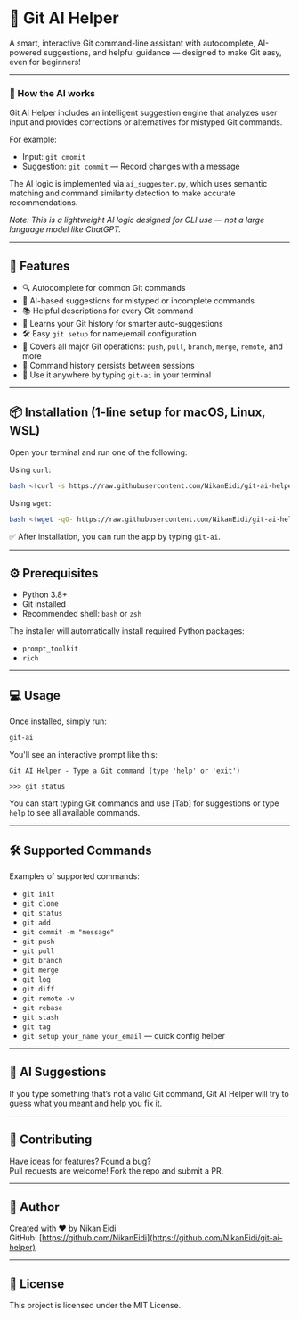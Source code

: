 # 🤖 Git AI Helper

A smart, interactive Git command-line assistant with autocomplete, AI-powered suggestions, and helpful guidance — designed to make Git easy, even for beginners!

---

### 🧠 How the AI works

Git AI Helper includes an intelligent suggestion engine that analyzes user input and provides corrections or alternatives for mistyped Git commands.

For example:
- Input: `git cmomit`
- Suggestion: `git commit` — Record changes with a message

The AI logic is implemented via `ai_suggester.py`, which uses semantic matching and command similarity detection to make accurate recommendations.

*Note: This is a lightweight AI logic designed for CLI use — not a large language model like ChatGPT.*

---

## 🚀 Features

- 🔍 Autocomplete for common Git commands  
- 🤖 AI-based suggestions for mistyped or incomplete commands  
- 📚 Helpful descriptions for every Git command  
- 🧠 Learns your Git history for smarter auto-suggestions  
- 🛠️ Easy `git setup` for name/email configuration  
- 📂 Covers all major Git operations: `push`, `pull`, `branch`, `merge`, `remote`, and more  
- 🧵 Command history persists between sessions  
- 🎯 Use it anywhere by typing `git-ai` in your terminal  

---

## 📦 Installation (1-line setup for macOS, Linux, WSL)

Open your terminal and run one of the following:

Using `curl`:

```bash
bash <(curl -s https://raw.githubusercontent.com/NikanEidi/git-ai-helper/main/install.sh)
```

Using `wget`:

```bash
bash <(wget -qO- https://raw.githubusercontent.com/NikanEidi/git-ai-helper/main/install.sh)
```

✅ After installation, you can run the app by typing `git-ai`.

---

## ⚙️ Prerequisites

- Python 3.8+
- Git installed
- Recommended shell: `bash` or `zsh`

The installer will automatically install required Python packages:

- `prompt_toolkit`
- `rich`

---

## 💻 Usage

Once installed, simply run:

```bash
git-ai
```

You'll see an interactive prompt like this:

```
Git AI Helper - Type a Git command (type 'help' or 'exit')

>>> git status
```

You can start typing Git commands and use [Tab] for suggestions or type `help` to see all available commands.

---

## 🛠 Supported Commands

Examples of supported commands:

- `git init`
- `git clone`
- `git status`
- `git add`
- `git commit -m "message"`
- `git push`
- `git pull`
- `git branch`
- `git merge`
- `git log`
- `git diff`
- `git remote -v`
- `git rebase`
- `git stash`
- `git tag`
- `git setup your_name your_email` — quick config helper

---

## 🧠 AI Suggestions

If you type something that’s not a valid Git command, Git AI Helper will try to guess what you meant and help you fix it.

---

## 🤝 Contributing

Have ideas for features? Found a bug?  
Pull requests are welcome! Fork the repo and submit a PR.

---

## 👤 Author

Created with ❤️ by Nikan Eidi  
GitHub: [https://github.com/NikanEidi](https://github.com/NikanEidi/git-ai-helper)

---

## 📄 License

This project is licensed under the MIT License.
